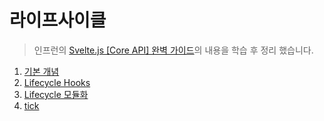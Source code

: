 # 라이프사이클

> 인프런의 [Svelte.js [Core API] 완벽 가이드](https://www.inflearn.com/course/%EC%8A%A4%EB%B2%A8%ED%8A%B8-%EC%99%84%EB%B2%BD-%EA%B0%80%EC%9D%B4%EB%93%9C)의 내용을 학습 후 정리 했습니다.

1. [기본 개념](https://github.com/ChoJinmok/TIL/blob/master/Svelte/lifecycle/basic.md)
2. [Lifecycle Hooks](https://github.com/ChoJinmok/TIL/blob/master/Svelte/lifecycle/lifecycle-hooks.md)
3. [Lifecycle 모듈화](https://github.com/ChoJinmok/TIL/blob/master/Svelte/lifecycle/lifecycle-modularization.md)
4. [tick](https://github.com/ChoJinmok/TIL/blob/master/Svelte/lifecycle/tick.md)
